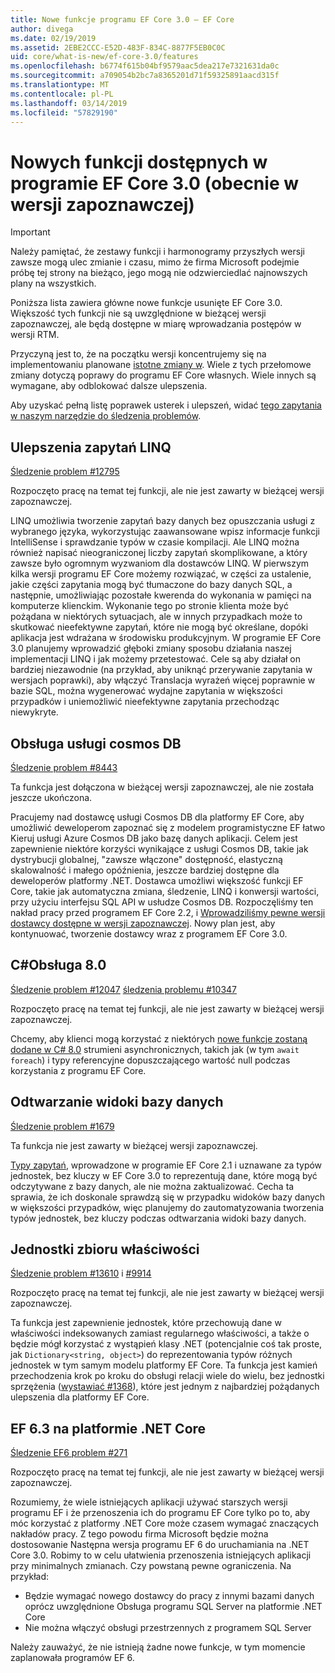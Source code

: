 ```yaml
---
title: Nowe funkcje programu EF Core 3.0 — EF Core
author: divega
ms.date: 02/19/2019
ms.assetid: 2EBE2CCC-E52D-483F-834C-8877F5EB0C0C
uid: core/what-is-new/ef-core-3.0/features
ms.openlocfilehash: b6774f615b04bf9579aac5dea217e7321631da0c
ms.sourcegitcommit: a709054b2bc7a8365201d71f59325891aacd315f
ms.translationtype: MT
ms.contentlocale: pl-PL
ms.lasthandoff: 03/14/2019
ms.locfileid: "57829190"
---
```

# <a name="new-features-included-in-ef-core-30-currently-in-preview"></a>Nowych funkcji dostępnych w programie EF Core 3.0 (obecnie w wersji zapoznawczej)

> [!IMPORTANT]
> Należy pamiętać, że zestawy funkcji i harmonogramy przyszłych wersji zawsze mogą ulec zmianie i czasu, mimo że firma Microsoft podejmie próbę tej strony na bieżąco, jego mogą nie odzwierciedlać najnowszych plany na wszystkich.

Poniższa lista zawiera główne nowe funkcje usunięte EF Core 3.0.
Większość tych funkcji nie są uwzględnione w bieżącej wersji zapoznawczej, ale będą dostępne w miarę wprowadzania postępów w wersji RTM.

Przyczyną jest to, że na początku wersji koncentrujemy się na implementowaniu planowane [istotne zmiany w](xref:core/what-is-new/ef-core-3.0/breaking-changes).
Wiele z tych przełomowe zmiany dotyczą poprawy do programu EF Core własnych.
Wiele innych są wymagane, aby odblokować dalsze ulepszenia. 

Aby uzyskać pełną listę poprawek usterek i ulepszeń, widać [tego zapytania w naszym narzędzie do śledzenia problemów](https://github.com/aspnet/EntityFrameworkCore/issues?q=is%3Aopen+is%3Aissue+milestone%3A3.0.0+sort%3Areactions-%2B1-desc).

## <a name="linq-improvements"></a>Ulepszenia zapytań LINQ 

[Śledzenie problem #12795](https://github.com/aspnet/EntityFrameworkCore/issues/12795)

Rozpoczęto pracę na temat tej funkcji, ale nie jest zawarty w bieżącej wersji zapoznawczej.

LINQ umożliwia tworzenie zapytań bazy danych bez opuszczania usługi z wybranego języka, wykorzystując zaawansowane wpisz informacje funkcji IntelliSense i sprawdzanie typów w czasie kompilacji.
Ale LINQ można również napisać nieograniczonej liczby zapytań skomplikowane, a który zawsze było ogromnym wyzwaniom dla dostawców LINQ.
W pierwszym kilka wersji programu EF Core możemy rozwiązać, w części za ustalenie, jakie części zapytania mogą być tłumaczone do bazy danych SQL, a następnie, umożliwiając pozostałe kwerenda do wykonania w pamięci na komputerze klienckim.
Wykonanie tego po stronie klienta może być pożądana w niektórych sytuacjach, ale w innych przypadkach może to skutkować nieefektywne zapytań, które nie mogą być określane, dopóki aplikacja jest wdrażana w środowisku produkcyjnym.
W programie EF Core 3.0 planujemy wprowadzić głęboki zmiany sposobu działania naszej implementacji LINQ i jak możemy przetestować.
Cele są aby działał on bardziej niezawodnie (na przykład, aby uniknąć przerywanie zapytania w wersjach poprawki), aby włączyć Translacja wyrażeń więcej poprawnie w bazie SQL, można wygenerować wydajne zapytania w większości przypadków i uniemożliwić nieefektywne zapytania przechodząc niewykryte.

## <a name="cosmos-db-support"></a>Obsługa usługi cosmos DB 

[Śledzenie problem #8443](https://github.com/aspnet/EntityFrameworkCore/issues/8443)

Ta funkcja jest dołączona w bieżącej wersji zapoznawczej, ale nie została jeszcze ukończona. 

Pracujemy nad dostawcę usługi Cosmos DB dla platformy EF Core, aby umożliwić deweloperom zapoznać się z modelem programistyczne EF łatwo Kieruj usługi Azure Cosmos DB jako bazę danych aplikacji.
Celem jest zapewnienie niektóre korzyści wynikające z usługi Cosmos DB, takie jak dystrybucji globalnej, "zawsze włączone" dostępność, elastyczną skalowalność i małego opóźnienia, jeszcze bardziej dostępne dla deweloperów platformy .NET.
Dostawca umożliwi większość funkcji EF Core, takie jak automatyczna zmiana, śledzenie, LINQ i konwersji wartości, przy użyciu interfejsu SQL API w usłudze Cosmos DB.
Rozpoczęliśmy ten nakład pracy przed programem EF Core 2.2, i [Wprowadziliśmy pewne wersji dostawcy dostępne w wersji zapoznawczej](https://blogs.msdn.microsoft.com/dotnet/2018/10/17/announcing-entity-framework-core-2-2-preview-3/).
Nowy plan jest, aby kontynuować, tworzenie dostawcy wraz z programem EF Core 3.0. 

## <a name="c-80-support"></a>C#Obsługa 8.0

[Śledzenie problem #12047](https://github.com/aspnet/EntityFrameworkCore/issues/12047)
[śledzenia problemu #10347](https://github.com/aspnet/EntityFrameworkCore/issues/10347)

Rozpoczęto pracę na temat tej funkcji, ale nie jest zawarty w bieżącej wersji zapoznawczej.

Chcemy, aby klienci mogą korzystać z niektórych [nowe funkcje zostaną dodane w C# 8.0](https://blogs.msdn.microsoft.com/dotnet/2018/11/12/building-c-8-0/) strumieni asynchronicznych, takich jak (w tym `await foreach`) i typy referencyjne dopuszczającego wartość null podczas korzystania z programu EF Core.

## <a name="reverse-engineering-of-database-views"></a>Odtwarzanie widoki bazy danych

[Śledzenie problem #1679](https://github.com/aspnet/EntityFrameworkCore/issues/1679)

Ta funkcja nie jest zawarty w bieżącej wersji zapoznawczej.

[Typy zapytań](xref:core/modeling/query-types), wprowadzone w programie EF Core 2.1 i uznawane za typów jednostek, bez kluczy w EF Core 3.0 to reprezentują dane, które mogą być odczytywane z bazy danych, ale nie można zaktualizować.
Cecha ta sprawia, że ich doskonale sprawdzą się w przypadku widoków bazy danych w większości przypadków, więc planujemy do zautomatyzowania tworzenia typów jednostek, bez kluczy podczas odtwarzania widoki bazy danych.

## <a name="property-bag-entities"></a>Jednostki zbioru właściwości 

[Śledzenie problem #13610](https://github.com/aspnet/EntityFrameworkCore/issues/13610) i [#9914](https://github.com/aspnet/EntityFrameworkCore/issues/9914)

Rozpoczęto pracę na temat tej funkcji, ale nie jest zawarty w bieżącej wersji zapoznawczej. 

Ta funkcja jest zapewnienie jednostek, które przechowują dane w właściwości indeksowanych zamiast regularnego właściwości, a także o będzie mógł korzystać z wystąpień klasy .NET (potencjalnie coś tak proste, jak `Dictionary<string, object>`) do reprezentowania typów różnych jednostek w tym samym modelu platformy EF Core.
Ta funkcja jest kamień przechodzenia krok po kroku do obsługi relacji wiele do wielu, bez jednostki sprzężenia ([wystawiać #1368](https://github.com/aspnet/EntityFrameworkCore/issues/1368)), które jest jednym z najbardziej pożądanych ulepszenia dla platformy EF Core.

## <a name="ef-63-on-net-core"></a>EF 6.3 na platformie .NET Core 

[Śledzenie EF6 problem #271](https://github.com/aspnet/EntityFramework6/issues/271)

Rozpoczęto pracę na temat tej funkcji, ale nie jest zawarty w bieżącej wersji zapoznawczej. 

Rozumiemy, że wiele istniejących aplikacji używać starszych wersji programu EF i że przenoszenia ich do programu EF Core tylko po to, aby móc korzystać z platformy .NET Core może czasem wymagać znaczących nakładów pracy.
Z tego powodu firma Microsoft będzie można dostosowanie Następna wersja programu EF 6 do uruchamiania na .NET Core 3.0.
Robimy to w celu ułatwienia przenoszenia istniejących aplikacji przy minimalnych zmianach.
Czy powstaną pewne ograniczenia. Na przykład:
- Będzie wymagać nowego dostawcy do pracy z innymi bazami danych oprócz uwzględnione Obsługa programu SQL Server na platformie .NET Core
- Nie można włączyć obsługi przestrzennych z programem SQL Server

Należy zauważyć, że nie istnieją żadne nowe funkcje, w tym momencie zaplanowała programów EF 6.
